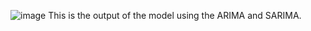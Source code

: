 ![image](https://github.com/Deepakkori45/ARIMA-SARIMA/assets/111627339/9a78415e-5c61-4d19-ade9-3f79191616d7)
This is the output of the model using the ARIMA and SARIMA.
